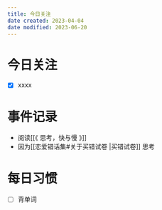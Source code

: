 ```yaml
---
title: 今日关注
date created: 2023-04-04
date modified: 2023-06-20
---
```


# 今日关注

- [x] xxxx

# 事件记录

- 阅读[[《 思考，快与慢 》]]
- 因为[[恋爱错话集#关于买错试卷 |买错试卷]] 思考

# 每日习惯

- [ ] 背单词

#
